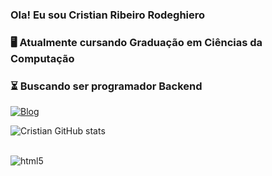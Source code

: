 
### Ola! Eu sou Cristian Ribeiro Rodeghiero 
### 
### 🖥️ Atualmente cursando Graduação em Ciências da Computação
### ⏳ Buscando ser programador Backend

[![Blog](https://img.shields.io/badge/LinkedIn-0077B5?style=for-the-badge&logo=linkedin&logoColor=white)](https://www.linkedin.com/in/cristian-ribeiro-rodeghiero)


![Cristian GitHub stats](https://github-readme-stats.vercel.app/api?username=crodegheiro&show_icons=true&theme=transparent)

<div style="display: inline_block"><br/>
    <img aling="center" alt="html5" src="https://img.shields.io/badge/Python-3776AB?style=for-the-badge&logo=python&logoColor=white" />
<div>
